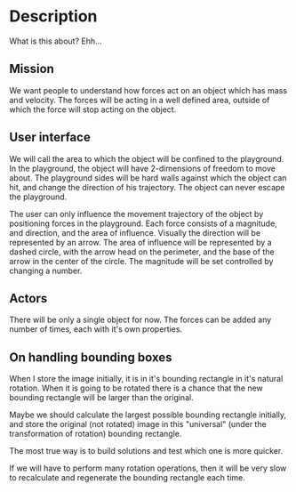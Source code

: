 # Description

What is this about? Ehh...

## Mission

We want people to understand how forces act on an object which has mass and velocity. The forces will be acting in a well defined area, outside of which the force will stop acting on the object.

## User interface

We will call the area to which the object will be confined to the playground. In the playground, the object will have 2-dimensions of freedom to move about. The playground sides will be hard walls against which the object can hit, and change the direction of his trajectory. The object can never escape the playground.

The user can only influence the movement trajectory of the object by positioning forces in the playground. Each force consists of a magnitude, and direction, and the area of influence. Visually the direction will be represented by an arrow. The area of influence will be represented by a dashed circle, with the arrow head on the perimeter, and the base of the arrow in the center of the circle. The magnitude will be set controlled by changing a number.

## Actors

There will be only a single object for now. The forces can be added any number of times, each with it's own properties.

## On handling bounding boxes

When I store the image initially, it is in it's bounding rectangle in it's natural rotation. When it is going to be rotated there is a chance that the new bounding rectangle will be larger than the original.

Maybe we should calculate the largest possible bounding rectangle initially, and store the original (not rotated) image in this "universal" (under the transformation of rotation) bounding rectangle.

The most true way is to build solutions and test which one is more quicker.

If we will have to perform many rotation operations, then it will be very slow to recalculate and regenerate the bounding rectangle each time.
